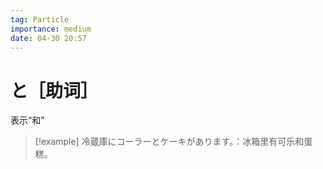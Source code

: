 ```yaml
---
tag: Particle
importance: medium
date: 04-30 20:57
---
```


# と［助词］

表示“和”

> [!example] 冷蔵庫にコーラーとケーキがあります。：冰箱里有可乐和蛋糕。